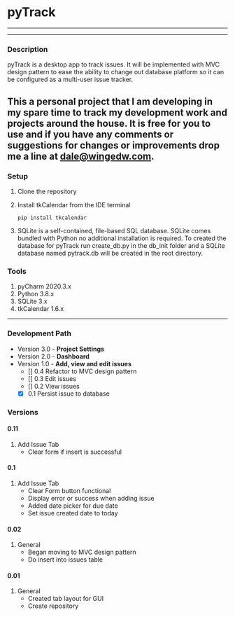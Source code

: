 # pyTrack
***
***
### Description
pyTrack is a desktop app to track issues.
It will be implemented with MVC design pattern
to ease the ability to change out database platform
 so it can be configured as a
multi-user issue tracker.

This a personal project that I am developing in my spare time
to track my development work and projects around the house.
It is free for you to use and if you have any comments
or suggestions for changes or improvements drop me a line at dale@wingedw.com.
---
### Setup
1. Clone the repository
2. Install tkCalendar from the IDE terminal

   ```pip install tkcalendar```
3. SQLite is a self-contained, file-based SQL 
database. SQLite comes bundled with Python no
additional installation is required. To created 
the database for pyTrack run create_db.py in
the db_init folder and a SQLite database named
pytrack.db will be created in the root directory.

### Tools
1. pyCharm 2020.3.x
2. Python 3.8.x
3. SQLite 3.x
4. tkCalendar 1.6.x

---

### Development Path
* Version 3.0 - **Project Settings**
* Version 2.0 - **Dashboard**
* Version 1.0 - **Add, view and edit issues**
   - [] 0.4 Refactor to MVC design pattern 
   - [] 0.3 Edit issues
   - [] 0.2 View issues
   - [x] 0.1 Persist issue to database 

### Versions

#### 0.11
1. Add Issue Tab
   * Clear form if insert is successful
#### 0.1
1. Add Issue Tab
   * Clear Form button functional
   * Display error or success when adding issue
   * Added date picker for due date
   * Set issue created date to today 
#### 0.02
1. General
    * Began moving to MVC design pattern
    * Do insert into issues table
#### 0.01
1. General
    * Created tab layout for GUI
    * Create repository